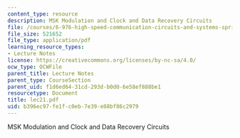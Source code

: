 ```yaml
---
content_type: resource
description: MSK Modulation and Clock and Data Recovery Circuits
file: /courses/6-976-high-speed-communication-circuits-and-systems-spring-2003/b396ec97fe1fc0eb7e39e88bf86c2979_lec21.pdf
file_size: 521652
file_type: application/pdf
learning_resource_types:
- Lecture Notes
license: https://creativecommons.org/licenses/by-nc-sa/4.0/
ocw_type: OCWFile
parent_title: Lecture Notes
parent_type: CourseSection
parent_uid: f1d6ed64-31cd-293d-b0d0-6e58ef888be1
resourcetype: Document
title: lec21.pdf
uid: b396ec97-fe1f-c0eb-7e39-e88bf86c2979
---
```

MSK Modulation and Clock and Data Recovery Circuits
